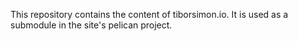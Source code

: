 This repository contains the content of tiborsimon.io.
It is used as a submodule in the site's pelican project.
